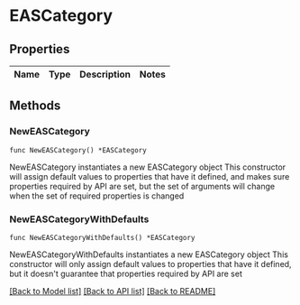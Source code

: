 # EASCategory

## Properties

Name | Type | Description | Notes
------------ | ------------- | ------------- | -------------

## Methods

### NewEASCategory

`func NewEASCategory() *EASCategory`

NewEASCategory instantiates a new EASCategory object
This constructor will assign default values to properties that have it defined,
and makes sure properties required by API are set, but the set of arguments
will change when the set of required properties is changed

### NewEASCategoryWithDefaults

`func NewEASCategoryWithDefaults() *EASCategory`

NewEASCategoryWithDefaults instantiates a new EASCategory object
This constructor will only assign default values to properties that have it defined,
but it doesn't guarantee that properties required by API are set


[[Back to Model list]](../README.md#documentation-for-models) [[Back to API list]](../README.md#documentation-for-api-endpoints) [[Back to README]](../README.md)


